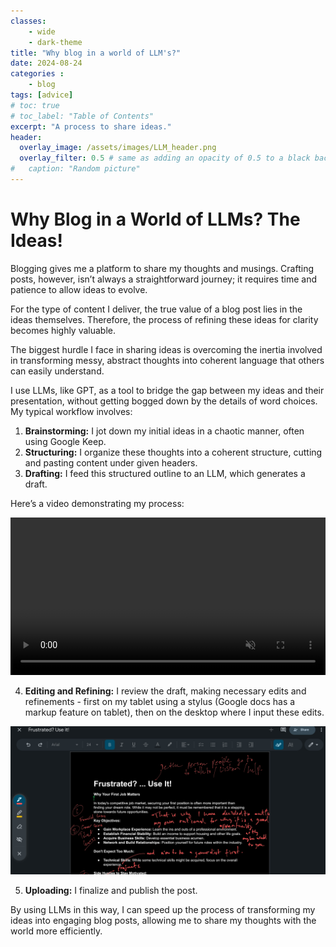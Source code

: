 ```yaml
---
classes: 
    - wide
    - dark-theme
title: "Why blog in a world of LLM's?"
date: 2024-08-24
categories :
    - blog
tags: [advice]
# toc: true
# toc_label: "Table of Contents"
excerpt: "A process to share ideas."
header:
  overlay_image: /assets/images/LLM_header.png
  overlay_filter: 0.5 # same as adding an opacity of 0.5 to a black background
#   caption: "Random picture"
---
```


# Why Blog in a World of LLMs? The Ideas!

Blogging gives me a platform to share my thoughts and musings. Crafting posts, however, isn’t always a straightforward journey; it requires time and patience to allow ideas to evolve.

For the type of content I deliver, the true value of a blog post lies in the ideas themselves. Therefore, the process of refining these ideas for clarity becomes highly valuable.

The biggest hurdle I face in sharing ideas is overcoming the inertia involved in transforming messy, abstract thoughts into coherent language that others can easily understand.

I use LLMs, like GPT, as a tool to bridge the gap between my ideas and their presentation, without getting bogged down by the details of word choices. My typical workflow involves:

1. **Brainstorming:** I jot down my initial ideas in a chaotic manner, often using Google Keep.  
2. **Structuring:** I organize these thoughts into a coherent structure, cutting and pasting content under given headers.  
3. **Drafting:** I feed this structured outline to an LLM, which generates a draft.

Here’s a video demonstrating my process:

<div style="max-width: 700px; margin: 0 auto;">
  <video controls autoplay loop muted style="width: 100%;">
    <source src="/assets/images/llm_editted.mp4" type="video/mp4">
    Your browser does not support the video tag.
  </video>
</div>



4. **Editing and Refining:** I review the draft, making necessary edits and refinements - first on my tablet using a stylus (Google docs has a markup feature on tablet), then on the desktop where I input these edits.

![Markup Example](/assets/images/markup.jpg)

5. **Uploading:** I finalize and publish the post.

By using LLMs in this way, I can speed up the process of transforming my ideas into engaging blog posts, allowing me to share my thoughts with the world more efficiently.